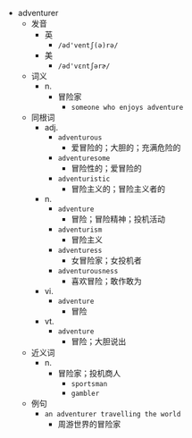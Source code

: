 - adventurer
  - 发音
    - 英
      - `/əd'ventʃ(ə)rə/`
    - 美
      - `/əd'vɛntʃərɚ/`
  - 词义
    - n.
      - 冒险家
        - `someone who enjoys adventure`
  - 同根词
    - adj.
      - `adventurous`
        - 爱冒险的；大胆的；充满危险的
      - `adventuresome`
        - 冒险性的；爱冒险的
      - `adventuristic`
        - 冒险主义的；冒险主义者的
    - n.
      - `adventure`
        - 冒险；冒险精神；投机活动
      - `adventurism`
        - 冒险主义
      - `adventuress`
        - 女冒险家；女投机者
      - `adventurousness`
        - 喜欢冒险；敢作敢为
    - vi.
      - `adventure`
        - 冒险
    - vt.
      - `adventure`
        - 冒险；大胆说出
  - 近义词
    - n.
      - 冒险家；投机商人
        - `sportsman`
        - `gambler`
  - 例句
    - `an adventurer travelling the world`
      - 周游世界的冒险家

